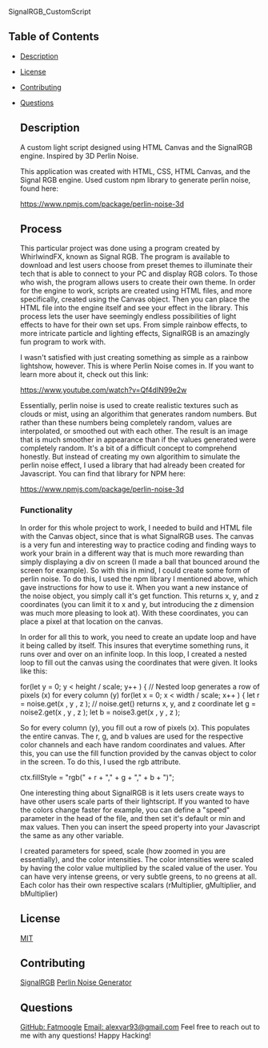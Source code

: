 SignalRGB_CustomScript

 ## Table of Contents
  - [Description](#Description)
  - [License](#License)
  - [Contributing](#Contributing)
  - [Questions](#Questions)

    ## Description
    A custom light script designed using HTML Canvas and the SignalRGB engine. Inspired by 3D Perlin Noise.
  
    This application was created with HTML, CSS, HTML Canvas, and the Signal RGB engine. Used custom npm library to generate perlin noise, found here:

    https://www.npmjs.com/package/perlin-noise-3d

    ## Process
    This particular project was done using a program created by WhirlwindFX, known as Signal RGB. The program is available to download and lest users choose from preset themes to illuminate their tech that is able to connect to your PC and display RGB colors. To those who wish, the program allows users to create their own theme. In order for the engine to work, scripts are created using HTML files, and more specifically, created using the Canvas object. Then you can place the HTML file into the engine itself and see your effect in the library. This process lets the user have seemingly endless possibilities of light effects to have for their own set ups. From simple rainbow effects, to more intricate particle and lighting effects, SignalRGB is an amazingly fun program to work with.

    I wasn't satisfied with just creating something as simple as a rainbow lightshow, however. This is where Perlin Noise comes in. If you want to learn more about it, check out this link:

    https://www.youtube.com/watch?v=Qf4dIN99e2w

    Essentially, perlin noise is used to create realistic textures such as clouds or mist, using an algorithim that generates random numbers. But rather than these numbers being completely random, values are interpolated, or smoothed out with each other. The result is an image that is much smoother in appearance than if the values generated were completely random. It's a bit of a difficult concept to comprehend honestly. But instead of creating my own algorithim to simulate the perlin noise effect, I used a library that had already been created for Javascript. You can find that library for NPM here:
    
    https://www.npmjs.com/package/perlin-noise-3d

    ### Functionality
    In order for this whole project to work, I needed to build and HTML file with the Canvas object, since that is what SignalRGB uses. The canvas is a very fun and interesting way to practice coding and finding ways to work your brain in a different way that is much more rewarding than simply displaying a div on screen (I made a ball that bounced around the screen for example). So with this in mind, I could create some form of perlin noise. To do this, I used the npm library I mentioned above, which gave instructions for how to use it. When you want a new instance of the noise object, you simply call it's get function. This returns x, y, and z coordinates (you can limit it to x and y, but introducing the z dimension was much more pleasing to look at). With these coordinates, you can place a pixel at that location on the canvas. 

    In order for all this to work, you need to create an update loop and have it being called by itself. This insures that everytime something runs, it runs over and over on an infinite loop. In this loop, I created a nested loop to fill out the canvas using the coordinates that were given. It looks like this:

     for(let y = 0; y < height / scale; y++ ) {                  // Nested loop generates a row of pixels (x) for every column (y)
            for(let x = 0; x < width / scale; x++ ) {
                let r = noise.get(x , y , z );          // noise.get() returns x, y, and z coordinate 
                let g = noise2.get(x , y , z );
                let b = noise3.get(x , y , z );

    So for every column (y), you fill out a row of pixels (x). This populates the entire canvas. The r, g, and b values are used for the respective color channels and each have random coordinates and values. After this, you can use the fill function provided by the canvas object to color in the screen. To do this, I used the rgb attribute.

    ctx.fillStyle = "rgb(" + r + "," + g + "," + b + ")";

    One interesting thing about SignalRGB is it lets users create ways to have other users scale parts of their lightscript. If you wanted to have the colors change faster for example, you can define a "speed" parameter in the head of the file, and then set it's default or min and max values. Then you can insert the speed property into your Javascript the same as any other variable. 

    I created parameters for speed, scale (how zoomed in you are essentially), and the color intensities. The color intensities were scaled by having the color value multiplied by the scaled value of the user. You can have very intense greens, or very subtle greens, to no greens at all. Each color has their own respective scalars (rMultiplier, gMultiplier, and bMultiplier)

    ## License
    [MIT](https://opensource.org/licenses/MIT)

    ## Contributing
    [SignalRGB](https://www.whirlwindfx.com/pages/signalrgb)
    [Perlin Noise Generator](https://www.npmjs.com/package/perlin-noise-3d)


    ## Questions
    [GitHub: Fatmoogle](https://github.com/Fatmoogle)
    [Email: alexvar93@gmail.com](alexvar93@gmail.com)
    Feel free to reach out to me with any questions! Happy Hacking!